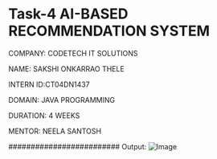 # Task-4 AI-BASED RECOMMENDATION SYSTEM

COMPANY: CODETECH IT SOLUTIONS

NAME: SAKSHI ONKARRAO THELE

INTERN ID:CT04DN1437

DOMAIN: JAVA PROGRAMMING

DURATION: 4 WEEKS

MENTOR: NEELA SANTOSH

#########################
Output:
![Image](https://github.com/user-attachments/assets/fecd46bb-ae5b-494f-b97a-b83bf1c8aa3d)
